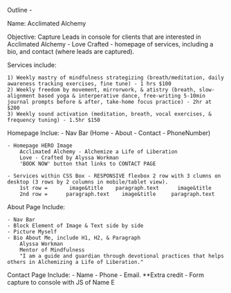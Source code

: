Outline - 

Name: Acclimated Alchemy 

Objective: Capture Leads in console for clients that are interested in Acclimated Alchemy - Love Crafted - homepage of services, including a bio, and contact (where leads are captured).

Services include: 

    1) Weekly mastry of mindfulness strategizing (breath/meditation, daily awareness tracking exercises, fine tune) - 1 hrs $100
    2) Weekly freedom by movement, mirrorwork, & atistry (breath, slow-alignment based yoga & interperative dance, free-writing 5-10min journal prompts before & after, take-home focus practice) - 2hr at $200
    3) Weekly sound activation (meditation, breath, vocal exercises, & frequency tuning) - 1.5hr $150


Homepage Inclue: 
    - Nav Bar (Home - About - Contact - PhoneNumber)

    - Homepage HERO Image
        Acclimated Alchemy - Alchemize a Life of Liberation
        Love - Crafted by Alyssa Workman
        'BOOK NOW' button that links to CONTACT PAGE

    - Services within CSS Box - RESPONSIVE flexbox 2 row with 3 clumns on desktop (3 rows by 2 columns in mobile/tablet view). 
        1st row =       image&title    paragraph.text      image&title
        2nd row =      paragraph.text    image&title     paragraph.text

About Page Include:

    - Nav Bar
    - Block Element of Image & Text side by side
    - Picture Myself 
    - Bio About Me, include H1, H2, & Paragraph
        Alyssa Workman
        Mentor of Mindfulness
        "I am a guide and guardian through devotional practices that helps others in Alchemizing a Life of Liberation."


Contact Page Include: 
    - Name
    - Phone
    - Email.
    **Extra credit - Form capture to console with JS of Name E





